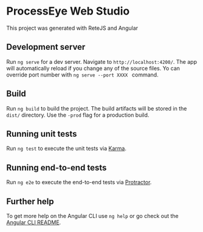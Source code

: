 # ProcessEye Web Studio

This project was generated with ReteJS and Angular

## Development server

Run `ng serve` for a dev server. Navigate to `http://localhost:4200/`. The app will automatically reload if you change any of the source files.
Yo can override port number with `ng serve --port XXXX ` command.
 
## Build

Run `ng build` to build the project. The build artifacts will be stored in the `dist/` directory. Use the `-prod` flag for a production build.

## Running unit tests

Run `ng test` to execute the unit tests via [Karma](https://karma-runner.github.io).

## Running end-to-end tests

Run `ng e2e` to execute the end-to-end tests via [Protractor](http://www.protractortest.org/).

## Further help

To get more help on the Angular CLI use `ng help` or go check out the [Angular CLI README](https://github.com/angular/angular-cli/blob/master/README.md).
